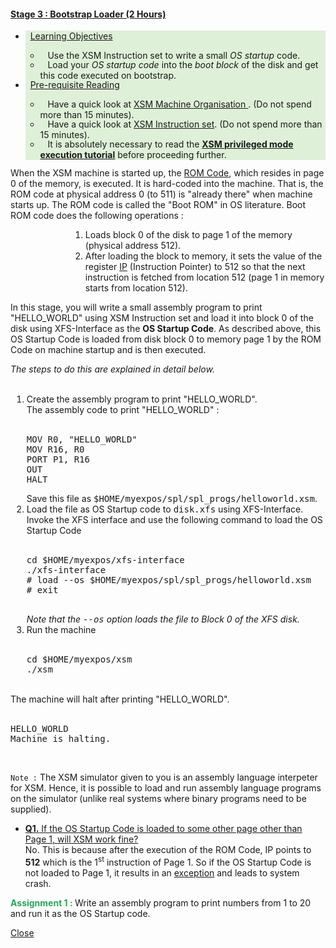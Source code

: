 <div class="panel-heading" id="list_stage3">
<h4 class="panel-title">
<a data-toggle="collapse" href="#collapse3"><span class="fa fa-check-square-o"></span>Stage 3 :
Bootstrap Loader (2 Hours)</a>
</h4>
</div>
<div id="collapse3" class="panel-collapse collapse">
<div class="panel-body">
<!-- Begin Learning Objectives-->
<div class="container col-md-12">
<div class="section_area">
<ul class="list-group">
<li class="list-group-item" style="background:#dff0d8">
<span class="fa fa-book"></span> &nbsp; <a data-toggle="collapse" href="#lo3">Learning
Objectives</a>
<div id="lo3" class="panel-collapse expand">
<ul>
<li style="margin-bottom: -2px"><span class="fa fa-hand-o-right"></span>&nbsp;&nbsp;
Use the XSM Instruction set to write a small <i>OS startup</i> code.</li>
<li style="margin-bottom: -2px"><span class="fa fa-hand-o-right"></span>&nbsp;&nbsp;
Load your <i>OS startup code</i> into the <i>boot block</i> of the disk and get
this code executed on bootstrap.</li>
</ul>

</div>
</li>
<li class="list-group-item" style="background:#dff0d8">
<span class="fa fa-book"></span> &nbsp; <a data-toggle="collapse" href="#lo3a">Pre-requisite
Reading</a>
<div id="lo3a" class="panel-collapse expand">
<ul>
<li style="margin-bottom: -2px"><span class="fa fa-hand-o-right"></span>&nbsp;&nbsp;
Have a quick look at <a href="arch_spec-files/machine_organisation.html" target="_blank">
XSM Machine Organisation </a> . (Do not spend more than 15 minutes).</li>
<li style="margin-bottom: -2px"><span class="fa fa-hand-o-right"></span>&nbsp;&nbsp;
Have a quick look at <a href="arch_spec-files/instruction_set.html" target="_blank">XSM
Instruction set</a>. (Do not spend more than 15 minutes).</li>
<li style="margin-bottom: -2px"><span class="fa fa-hand-o-right"></span>&nbsp;&nbsp;
It is absolutely necessary to read the <a href="Tutorials/xsm-instruction-cycle.html"
target="_blank"><b>XSM privileged mode execution tutorial</b></a>
before proceeding further.</li>
</ul>

</div>
</li>
</ul>
</div>
</div>
<!-- End Learning Objectives-->

<p>
When the XSM machine is started up, the <a href="arch_spec-files/machine_organisation.html#Boot ROM"
target="_blank"> ROM Code</a>, which resides in page 0 of the memory, is executed. It is
hard-coded into the machine. That is, the ROM code at physical address 0 (to 511) is "already
there" when machine starts up. The ROM code is called the "Boot ROM" in OS literature. Boot ROM
code does the following operations :
<ol style="list-style-type:decimal;margin-left:10vw">
<li>Loads block 0 of the disk to page 1 of the memory (physical address 512).</li>
<li>After loading the block to memory, it sets the value of the register <a href="arch_spec-files/machine_organisation.html"
target="_blank">IP</a> (Instruction Pointer) to 512 so that the next instruction is
fetched from location 512 (page 1 in memory starts from location 512).</li>
</ol>
</p>
<p>In this stage, you will write a small assembly program to print "HELLO_WORLD" using XSM
Instruction set and load it into block 0 of the disk using XFS-Interface as the <b>OS Startup
Code</b>. As described above, this OS Startup Code is loaded from disk block 0 to memory page
1 by the ROM Code on machine startup and is then executed. </p>

<i>The steps to do this are explained in detail below. </i>
<br /><br />

<ol style="list-style-type:decimal;margin-left:2px">
<li>
Create the assembly program to print "HELLO_WORLD". <br>The assembly code to print
"HELLO_WORLD" :
<br><br>
<div>
<pre>
MOV R0, "HELLO_WORLD"
MOV R16, R0
PORT P1, R16
OUT
HALT </pre>
Save this file as <tt>$HOME/myexpos/spl/spl_progs/helloworld.xsm</tt>.
</div>
</li>


<li>
Load the file as OS Startup code to <tt>disk.xfs</tt> using XFS-Interface. Invoke the XFS
interface and use the following command to load the OS Startup Code
<br><br>
<div>
<pre>cd $HOME/myexpos/xfs-interface
./xfs-interface
# load --os $HOME/myexpos/spl/spl_progs/helloworld.xsm
# exit

</pre>
</div>
<i> Note that the <tt>--os</tt> option loads the file to Block 0 of the XFS disk. </i>
</li>

<li> Run the machine
<br><br>
<div>
<pre>cd $HOME/myexpos/xsm
./xsm</pre>
</div>
</li>
</ol>
<br>
The machine will halt after printing "HELLO_WORLD".
<br><br>
<div>
<pre>
HELLO_WORLD
Machine is halting.</pre><br>
<p style="text-indent: 0px"><code>Note :</code> The XSM simulator given to you is an assembly
language interpeter for XSM. Hence, it is possible to load and run assembly
language programs on the simulator (unlike real systems where
binary programs need to be supplied).</p>
</div>

<!--=========== BEGIN contents SECTION ================-->
<div class="container col-md-12">
<div class="section_area">
<ul class="list-group">
<li class="list-group-item">
<a data-toggle="collapse" href="#collapseq2"><b>Q1.</b> If the OS Startup Code is loaded
to some other page other than Page 1, will XSM work fine?</a>
<div id="collapseq2" class="panel-collapse collapse"> No. This is because after the
execution of the ROM Code, IP points to <b>512</b> which is the 1<sup>st</sup>
instruction of Page 1. So if the OS Startup Code is not loaded to Page 1, it results in
an <a href="./arch_spec-files/interrupts_exception_handling.html" target="_blank">exception</a>
and leads to system crash.</div>

</li>
</ul>
</div>
</div>
<p><b style="color:#26A65B">Assignment 1 : </b>Write an assembly program to print numbers from 1
to 20 and run it as the OS Startup code.</p>

<!--<p><b style="color:#26A65B">Assignment 3 : </b> Read and understand the tutorial on <a href="Tutorials/xsm-instruction-cycle.html" target="_blank">XSM Instruction Execution Cycle</a>.</p>-->

<a data-toggle="collapse" href="#collapse3">
<span class="fa fa-times"></span> Close</a>
</div>
</div>

